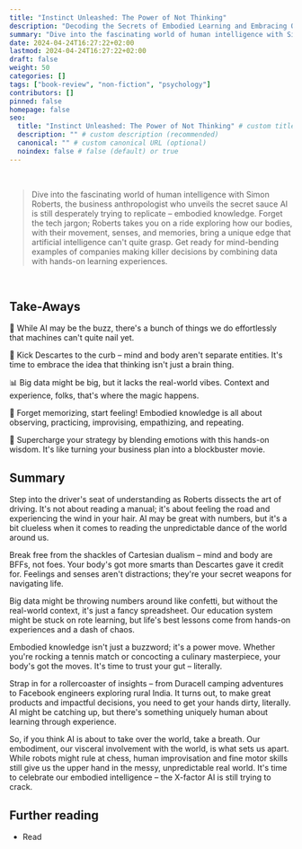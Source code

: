 ```yaml
---
title: "Instinct Unleashed: The Power of Not Thinking"
description: "Decoding the Secrets of Embodied Learning and Embracing Our Innate Intelligence"
summary: "Dive into the fascinating world of human intelligence with Simon Roberts, the business anthropologist who unveils the secret sauce AI is still desperately trying to replicate"
date: 2024-04-24T16:27:22+02:00
lastmod: 2024-04-24T16:27:22+02:00
draft: false
weight: 50
categories: []
tags: ["book-review", "non-fiction", "psychology"]
contributors: []
pinned: false
homepage: false
seo:
  title: "Instinct Unleashed: The Power of Not Thinking" # custom title (optional)
  description: "" # custom description (recommended)
  canonical: "" # custom canonical URL (optional)
  noindex: false # false (default) or true
---
```


<br>

> Dive into the fascinating world of human intelligence with Simon Roberts, the business anthropologist who unveils the secret sauce AI is still desperately trying to replicate – embodied knowledge. Forget the tech jargon; Roberts takes you on a ride exploring how our bodies, with their movement, senses, and memories, bring a unique edge that artificial intelligence can't quite grasp. Get ready for mind-bending examples of companies making killer decisions by combining data with hands-on learning experiences.

<br>

## Take-Aways

🤖 While AI may be the buzz, there's a bunch of things we do effortlessly that machines can't quite nail yet.

💭 Kick Descartes to the curb – mind and body aren't separate entities. It's time to embrace the idea that thinking isn't just a brain thing.

📊 Big data might be big, but it lacks the real-world vibes. Context and experience, folks, that's where the magic happens.

👐 Forget memorizing, start feeling! Embodied knowledge is all about observing, practicing, improvising, empathizing, and repeating.

🚀 Supercharge your strategy by blending emotions with this hands-on wisdom. It's like turning your business plan into a blockbuster movie.

## Summary

Step into the driver's seat of understanding as Roberts dissects the art of driving. It's not about reading a manual; it's about feeling the road and experiencing the wind in your hair. AI may be great with numbers, but it's a bit clueless when it comes to reading the unpredictable dance of the world around us.

Break free from the shackles of Cartesian dualism – mind and body are BFFs, not foes. Your body's got more smarts than Descartes gave it credit for. Feelings and senses aren't distractions; they're your secret weapons for navigating life.

Big data might be throwing numbers around like confetti, but without the real-world context, it's just a fancy spreadsheet. Our education system might be stuck on rote learning, but life's best lessons come from hands-on experiences and a dash of chaos.

Embodied knowledge isn't just a buzzword; it's a power move. Whether you're rocking a tennis match or concocting a culinary masterpiece, your body's got the moves. It's time to trust your gut – literally.

Strap in for a rollercoaster of insights – from Duracell camping adventures to Facebook engineers exploring rural India. It turns out, to make great products and impactful decisions, you need to get your hands dirty, literally. AI might be catching up, but there's something uniquely human about learning through experience.

So, if you think AI is about to take over the world, take a breath. Our embodiment, our visceral involvement with the world, is what sets us apart. While robots might rule at chess, human improvisation and fine motor skills still give us the upper hand in the messy, unpredictable real world. It's time to celebrate our embodied intelligence – the X-factor AI is still trying to crack.


## Further reading

- Read 
